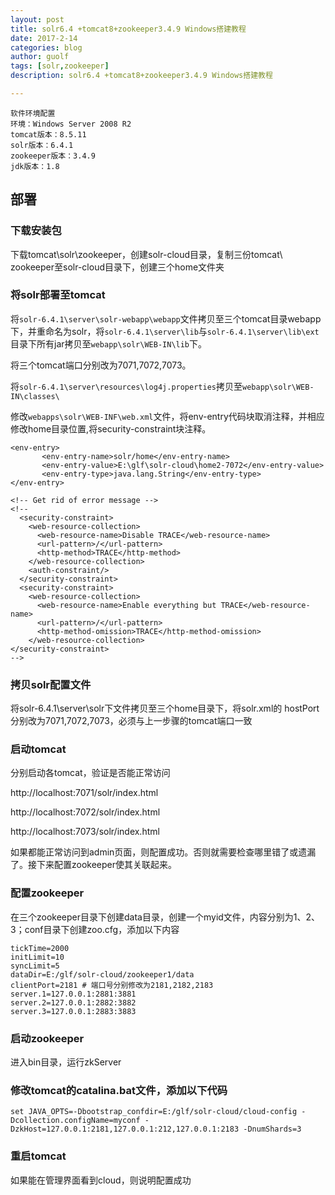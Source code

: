 ```yaml
---
layout: post
title: solr6.4 +tomcat8+zookeeper3.4.9 Windows搭建教程
date: 2017-2-14
categories: blog
author: guolf
tags: [solr,zookeeper]
description: solr6.4 +tomcat8+zookeeper3.4.9 Windows搭建教程

---
```



	软件环境配置
	环境：Windows Server 2008 R2
	tomcat版本：8.5.11
	solr版本：6.4.1
	zookeeper版本：3.4.9
	jdk版本：1.8

## 部署

### 下载安装包
下载tomcat\solr\zookeeper，创建solr-cloud目录，复制三份tomcat\ zookeeper至solr-cloud目录下，创建三个home文件夹

### 将solr部署至tomcat
将`solr-6.4.1\server\solr-webapp\webapp`文件拷贝至三个tomcat目录webapp下，并重命名为solr，将`solr-6.4.1\server\lib`与`solr-6.4.1\server\lib\ext`目录下所有jar拷贝至`webapp\solr\WEB-IN\lib`下。

将三个tomcat端口分别改为7071,7072,7073。

将`solr-6.4.1\server\resources\log4j.properties`拷贝至`webapp\solr\WEB-IN\classes\`

修改`webapps\solr\WEB-INF\web.xml`文件，将env-entry代码块取消注释，并相应修改home目录位置,将security-constraint块注释。

```
<env-entry>
       <env-entry-name>solr/home</env-entry-name>
       <env-entry-value>E:\glf\solr-cloud\home2-7072</env-entry-value>
       <env-entry-type>java.lang.String</env-entry-type>
</env-entry>

<!-- Get rid of error message -->
<!--
  <security-constraint>
    <web-resource-collection>
      <web-resource-name>Disable TRACE</web-resource-name>
      <url-pattern>/</url-pattern>
      <http-method>TRACE</http-method>
    </web-resource-collection>
    <auth-constraint/>
  </security-constraint>
  <security-constraint>
    <web-resource-collection>
      <web-resource-name>Enable everything but TRACE</web-resource-name>
      <url-pattern>/</url-pattern>
      <http-method-omission>TRACE</http-method-omission>
    </web-resource-collection>
</security-constraint>
-->
```

### 拷贝solr配置文件

将solr-6.4.1\server\solr下文件拷贝至三个home目录下，将solr.xml的 hostPort分别改为7071,7072,7073，必须与上一步骤的tomcat端口一致

### 启动tomcat 
分别启动各tomcat，验证是否能正常访问

http://localhost:7071/solr/index.html

http://localhost:7072/solr/index.html 

http://localhost:7073/solr/index.html

如果都能正常访问到admin页面，则配置成功。否则就需要检查哪里错了或遗漏了。接下来配置zookeeper使其关联起来。

### 配置zookeeper
在三个zookeeper目录下创建data目录，创建一个myid文件，内容分别为1、2、3；conf目录下创建zoo.cfg，添加以下内容

```
tickTime=2000
initLimit=10
syncLimit=5
dataDir=E:/glf/solr-cloud/zookeeper1/data
clientPort=2181 # 端口号分别修改为2181,2182,2183
server.1=127.0.0.1:2881:3881
server.2=127.0.0.1:2882:3882
server.3=127.0.0.1:2883:3883
```

### 启动zookeeper

进入bin目录，运行zkServer

### 修改tomcat的catalina.bat文件，添加以下代码

```
set JAVA_OPTS=-Dbootstrap_confdir=E:/glf/solr-cloud/cloud-config -Dcollection.configName=myconf -DzkHost=127.0.0.1:2181,127.0.0.1:212,127.0.0.1:2183 -DnumShards=3
```

### 重启tomcat
如果能在管理界面看到cloud，则说明配置成功



